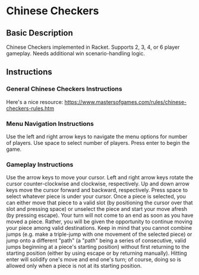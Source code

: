 # Chinese Checkers
## Basic Description
Chinese Checkers implemented in Racket. Supports 2, 3, 4, or 6 player gameplay. Needs additional win scenario-handling logic.
## Instructions
### General Chinese Checkers Instructions
Here's a nice resource: https://www.mastersofgames.com/rules/chinese-checkers-rules.htm
### Menu Navigation Instructions
Use the left and right arrow keys to navigate the menu options for number of players. Use space to select number of players. Press enter to begin the game.
### Gameplay Instructions
Use the arrow keys to move your cursor. Left and right arrow keys rotate the cursor counter-clockwise and clockwise, respectively. Up and down arrow keys move the cursor forward and backward, respectively. Press space to select whatever piece is under your cursor. Once a piece is selected, you can either move that piece to a valid slot (by positioning the cursor over that slot and pressing space) or unselect the piece and start your move afresh (by pressing escape). Your turn will not come to an end as soon as you have moved a piece. Rather, you will be given the opportunity to continue moving your piece among valid destinations. Keep in mind that you cannot combine jumps (e.g. make a triple-jump with one movement of the selected piece) or jump onto a different "path" (a "path" being a series of consecutive, valid jumps beginning at a piece's starting position) without first returning to the starting position (either by using escape or by returning manually). Hitting enter will solidify one's move and end one's turn; of course, doing so is allowed only when a piece is not at its starting position.
